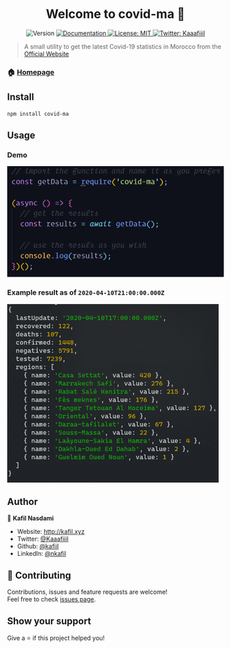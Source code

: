 <h1 align="center">Welcome to covid-ma 👋  </h1>
<p align="center">
  <img alt="Version" src="https://img.shields.io/badge/version-1.1.1-blue.svg?cacheSeconds=2592000" />
  <a href="https://github.com/Kafiil/covid-ma/blob/master/README.md" target="_blank">
    <img alt="Documentation" src="https://img.shields.io/badge/documentation-yes-brightgreen.svg" />
  </a>
  <a href="#" target="_blank">
    <img alt="License: MIT" src="https://img.shields.io/badge/License-MIT-yellow.svg" />
  </a>
  <a href="https://twitter.com/Kaaafiiil" target="_blank">
    <img alt="Twitter: Kaaafiiil" src="https://img.shields.io/twitter/follow/Kaaafiiil.svg?style=social" />
  </a>
</p>

> A small utility to get the latest Covid-19 statistics in Morocco from the [Official Website](http://www.covidmaroc.ma/pages/Accueil.aspx)

### 🏠 [Homepage](https://github.com/Kafiil/covid-ma)

## Install

```sh
npm install covid-ma
```

## Usage

### Demo

<img alt="usage exemple" src="screenshots/demo.png">

### Example result as of `2020-04-10T21:00:00.000Z`

<img alt="usage exemple" src="screenshots/result.png">

## Author

👤 **Kafil Nasdami**

- Website: http://kafil.xyz
- Twitter: [@Kaaafiiil](https://twitter.com/Kaaafiiil)
- Github: [@kafiil](https://github.com/kafiil)
- LinkedIn: [@nkafil](https://linkedin.com/in/nkafil)

## 🤝 Contributing

Contributions, issues and feature requests are welcome!<br />Feel free to check [issues page](https://github.com/Kafiil/covid-ma/issues).

## Show your support

Give a ⭐️ if this project helped you!
